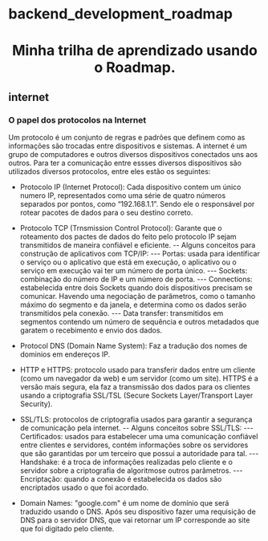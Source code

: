# backend_development_roadmap
<h1 align="center"> Minha trilha de aprendizado usando o Roadmap. </h1>


<h2> internet </h2>
<h3> O papel dos protocolos na Internet </h3>

Um protocolo é um conjunto de regras e padrões que definem como as informações são trocadas entre dispositivos e sistemas. A internet é um grupo de computadores e outros diversos dispositivos conectados uns aos outros. Para ter a comunicação entre essses diversos dispositivos são utilizados diversos protocolos, entre eles estão os seguintes:

- Protocolo IP (Internet Protocol): Cada dispositivo contem um único numero IP, representados como uma série de quatro números separados por pontos, como “192.168.1.1”. Sendo ele o responsável por rotear pacotes de dados para o seu destino correto.

- Protocolo TCP (Trnsmission Control Protocol): Garante que o roteamento dos pactes de dados do feito pelo protocolo IP sejam transmitidos de maneira confiável e eficiente.
-- Alguns conceitos para construção de aplicativos com TCP/IP:
--- Portas: usada para identificar o serviço ou o aplicativo que está em execução, o aplicativo ou o serviço em execução vai ter um número de porta único.
--- Sockets: combinação do número de IP e um número de porta.
--- Connections: estabelecida entre dois Sockets quando dois dispositivos precisam se comunicar. Havendo uma negociação de parâmetros, como o tamanho máximo do segmento e da janela, e determina como os dados serão transmitidos pela conexão.
--- Data transfer: transmitidos em segmentos contendo um número de sequência e outros metadados que garatem o recebimento e envio dos dados.

- Protocol DNS (Domain Name System): Faz a tradução dos nomes de dominios em endereços IP.

- HTTP e HTTPS: protocolo usado para transferir dados entre um cliente (como um navegador da web) e um servidor (como um site). HTTPS é a versão mais segura, ela faz a transmissão dos dados para os clientes usando a criptografia SSL/TSL (Secure Sockets Layer/Transport Layer Security).

- SSL/TLS: protocolos de criptografia usados para garantir a segurança de comunicação pela internet.
-- Alguns conceitos sobre SSL/TLS:
--- Certificados: usados para estabelecer uma uma comunicação confiável entre clientes e servidores, contém informações sobre os servidores que são garantidas por um terceiro que possui a autoridade para tal.
--- Handshake: é a troca de informações realizadas pelo cliente e o servidor sobre a criptografia de algoritmose outros parâmetros.
--- Encriptação: quando a conexão é estabelecida os dados são encriptados usado o que foi acordado.

- Domain Names: "google.com" é um nome de domínio que será traduzido usando o DNS. Após seu dispositivo fazer uma requisição de DNS para o servidor DNS, que vai retornar um IP corresponde ao site que foi digitado pelo cliente.




